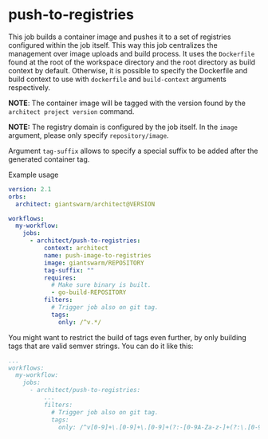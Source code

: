 # push-to-registries

This job builds a container image and pushes it to a set of registries configured within the job itself.
This way this job centralizes the management over image uploads and build process.
It uses the `Dockerfile` found at the root of the workspace directory and the root directory as 
build context by default.
Otherwise, it is possible to specify the Dockerfile and build context to use with `dockerfile` and `build-context` arguments respectively.

**NOTE**: The container image will be tagged with the version found by the `architect project version` command.

**NOTE:** The registry domain is configured by the job itself. In the `image` argument, please only specify `repository/image`.

Argument `tag-suffix` allows to specify a special suffix to be added after the generated container tag.



Example usage

```yaml
version: 2.1
orbs:
  architect: giantswarm/architect@VERSION

workflows:
  my-workflow:
    jobs:
      - architect/push-to-registries:
          context: architect
          name: push-image-to-registries
          image: giantswarm/REPOSITORY
          tag-suffix: ""
          requires:
            # Make sure binary is built.
            - go-build-REPOSITORY
          filters:
            # Trigger job also on git tag.
            tags:
              only: /^v.*/
```

You might want to restrict the build of tags even further, by only building tags that are valid semver strings.
You can do it like this:

```yaml
...
workflows:
  my-workflow:
    jobs:
      - architect/push-to-registries:
          ...
          filters:
            # Trigger job also on git tag.
            tags:
              only: /^v[0-9]+\.[0-9]+\.[0-9]+(?:-[0-9A-Za-z-]+(?:\.[0-9A-Za-z-]+)*)?(?:\+[0-9A-Za-z-]+)?$/
```
